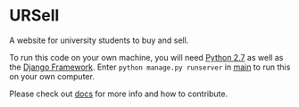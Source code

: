 # URSell
A website for university students to buy and sell.

To run this code on your own machine, you will need [Python 2.7](https://www.python.org/downloads/) as well as the [Django Framework](https://www.djangoproject.com/download/).
Enter ```python manage.py runserver``` in [main](./main/) to run this on your own computer.

Please check out [docs](./docs/) for more info and how to contribute.
